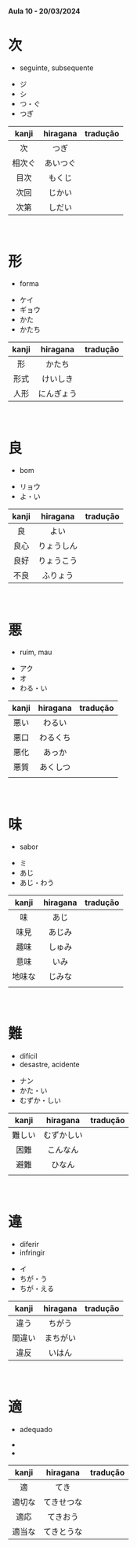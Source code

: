 #### Aula 10 - 20/03/2024


# 次
- seguinte, subsequente

<ul><li>ジ</li><li>シ</li><li>つ・ぐ</li><li>つぎ</li></ul>

| kanji | hiragana | tradução |
|:---:|:---:|:---:|
| 次 | つぎ |  |
| 相次ぐ | あいつぐ |  |
| 目次 | もくじ |  |
| 次回 | じかい |  |
| 次第 | しだい |  |

<br>


# 形
- forma

<ul><li>ケイ</li><li>ギョウ</li><li>かた</li><li>かたち</li></ul>

| kanji | hiragana | tradução |
|:---:|:---:|:---:|
| 形 | かたち |  |
| 形式 | けいしき |  |
| 人形 | にんぎょう |  |

<br>


# 良
- bom

<ul><li>リョウ</li><li>よ・い</li></ul>

| kanji | hiragana | tradução |
|:---:|:---:|:---:|
| 良 | よい |  |
| 良心 | りょうしん |  |
| 良好 | りょうこう |  |
| 不良 | ふりょう |  |

<br>


# 悪
- ruim, mau

<ul><li>アク</li><li>オ</li><li>わる・い</li></ul>

| kanji | hiragana | tradução |
|:---:|:---:|:---:|
| 悪い | わるい |  |
| 悪口 | わるくち |  |
| 悪化 | あっか |  |
| 悪質 | あくしつ |  |
|  |  |  |

<br>


# 味
- sabor

<ul><li>ミ</li><li>あじ</li><li>あじ・わう</li></ul>

| kanji | hiragana | tradução |
|:---:|:---:|:---:|
| 味 | あじ |  |
| 味見 | あじみ |  |
| 趣味 | しゅみ |  |
| 意味 | いみ |  |
| 地味な | じみな |  |
|  |  |  |

<br>


# 難
<ul><li>difícil</li><li>desastre, acidente</li></ul>

<ul><li>ナン</li><li>かた・い</li><li>むずか・しい</li></ul>

| kanji | hiragana | tradução |
|:---:|:---:|:---:|
| 難しい | むずかしい |  |
| 困難 | こんなん |  |
| 避難 | ひなん |  |
|  |  |  |

<br>


# 違
<ul><li>diferir</li><li>infringir</li></ul>

<ul><li>イ</li><li>ちが・う</li><li>ちが・える</li></ul>

| kanji | hiragana | tradução |
|:---:|:---:|:---:|
| 違う | ちがう |  |
| 間違い | まちがい |  |
| 違反 | いはん |  |

<br>


# 適
- adequado

<ul><li></li><li></li></ul>

| kanji | hiragana | tradução |
|:---:|:---:|:---:|
| 適 | てき |  |
| 適切な | てきせつな |  |
| 適応 | てきおう |  |
| 適当な | てきとうな |  |